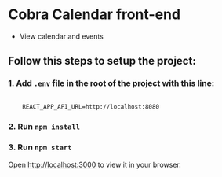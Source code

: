 # Cobra Calendar front-end

- View calendar and events

## Follow this steps to setup the project:

### 1. Add `.env` file in the root of the project with this line:
<code>
    REACT_APP_API_URL=http://localhost:8080
</code>

### 2. Run `npm install`

### 3. Run `npm start`

Open [http://localhost:3000](http://localhost:3000) to view it in your browser.
